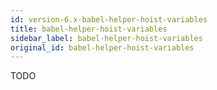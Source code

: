 ```yaml
---
id: version-6.x-babel-helper-hoist-variables
title: babel-helper-hoist-variables
sidebar_label: babel-helper-hoist-variables
original_id: babel-helper-hoist-variables
---
```


TODO


